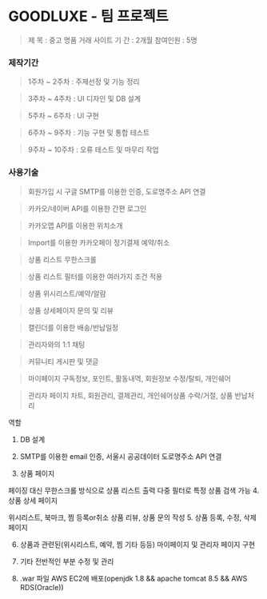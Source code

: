 # GOODLUXE - 팀 프로젝트

> 제 목 : 중고 명품 거래 사이트
> 기 간 : 2개월
> 참여인원 : 5명


### 제작기간

> 1주차 ~ 2주차 : 주제선정 및 기능 정리

> 3주차 ~ 4주차 : UI 디자인 및 DB 설계

> 5주차 ~ 6주차 : UI 구현

> 6주차 ~ 9주차 : 기능 구현 및 통합 테스트

> 9주차 ~ 10주차 : 오류 테스트 및 마무리 작업


### 사용기술

> 회원가입 시 구글 SMTP를 이용한 인증, 도로명주소 API 연결

> 카카오/네이버 API를 이용한 간편 로그인

> 카카오맵 API를 이용한 위치소개

> Import를 이용한 카카오페이 정기결제 예약/취소

> 상품 리스트 무한스크롤

> 상품 리스트 필터를 이용한 여러가지 조건 적용

> 상품 위시리스트/예약/알람

> 상품 상세페이지 문의 및 리뷰

> 캘린더를 이용한 배송/반납일정

> 관리자와의 1:1 채팅

> 커뮤니티 게시판 및 댓글

> 마이페이지 구독정보, 포인트, 활동내역, 회원정보 수정/탈퇴, 개인쉐어

> 관리자 페이지 차트, 회원관리, 결제관리, 개인쉐어상품 수락/거절, 상품 반납처리

역할

1. DB 설계

2. SMTP를 이용한 email 인증, 서울시 공공데이터 도로명주소 API 연결

3. 상품 페이지

페이징 대신 무한스크롤 방식으로 상품 리스트 출력
다중 필터로 특정 상품 검색 가능
4. 상품 상세 페이지

위시리스트, 북마크, 찜 등록or취소
상품 리뷰, 상품 문의 작성
5. 상품 등록, 수정, 삭제 페이지

6. 상품과 관련된(위시리스트, 예약, 찜 기타 등등) 마이페이지 및 관리자 페이지 구현

7. 기타 전반적인 부분 수정 및 관리

8. .war 파일 AWS EC2에 배포(openjdk 1.8 && apache tomcat 8.5 && AWS RDS(Oracle))

